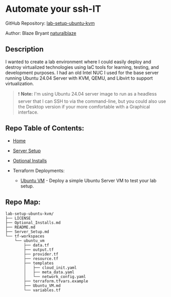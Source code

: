 # Automate your ssh-IT

GitHub Repository: [lab-setup-ubuntu-kvm](https://github.com/naturalblaze/lab-setup-ubuntu-kvm)

Author: Blaze Bryant [naturalblaze](https://github.com/naturalblaze)


## Description

I wanted to create a lab environment where I could easily deploy and destroy virtualized technologies using IaC tools for learning, testing, and development purposes. I had an old Intel NUC I used for the base server running Ubuntu 24.04 Server with KVM, QEMU, and Libvirt to support virtualization.

> :exclamation: **Note:** I'm using Ubuntu 24.04 server image to run as a headless server that I can SSH to via the command-line, but you could also use the Desktop version if your more comfortable with a Graphical interface.


## Repo Table of Contents:

- [Home](./README.md)

- [Server Setup](./Server_Setup.md)

- [Optional Installs](./Optional_Installs.md)

- Terraform Deployments:

    - [Ubuntu VM](./tf-workspaces/ubuntu_vm/Ubuntu_VM.md) - Deploy a simple Ubuntu Server VM to test your lab setup.


## Repo Map:

```text
lab-setup-ubuntu-kvm/
├── LICENSE
├── Optional_Installs.md
├── README.md
├── Server_Setup.md
└── tf-workspaces
    └── ubuntu_vm
        ├── data.tf
        ├── output.tf
        ├── provider.tf
        ├── resource.tf
        ├── templates
        │   ├── cloud_init.yaml
        │   ├── meta_data.yaml
        │   └── network_config.yaml
        ├── terraform.tfvars.example
        ├── Ubuntu_VM.md
        └── variables.tf
```